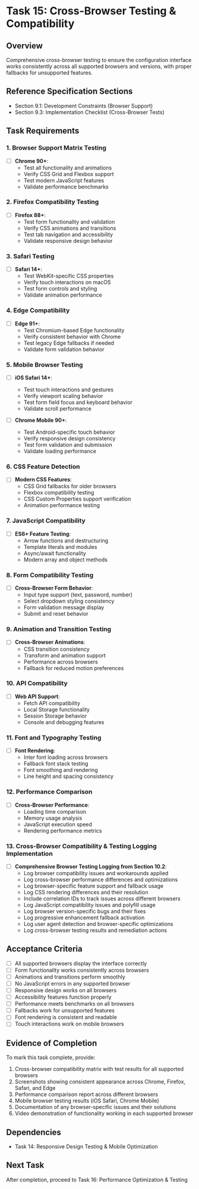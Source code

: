 # Task 15: Cross-Browser Testing & Compatibility

## Overview
Comprehensive cross-browser testing to ensure the configuration interface works consistently across all supported browsers and versions, with proper fallbacks for unsupported features.

## Reference Specification Sections
- Section 9.1: Development Constraints (Browser Support)
- Section 9.3: Implementation Checklist (Cross-Browser Tests)

## Task Requirements

### 1. Browser Support Matrix Testing
- [ ] **Chrome 90+**:
  - Test all functionality and animations
  - Verify CSS Grid and Flexbox support
  - Test modern JavaScript features
  - Validate performance benchmarks

### 2. Firefox Compatibility Testing
- [ ] **Firefox 88+**:
  - Test form functionality and validation
  - Verify CSS animations and transitions
  - Test tab navigation and accessibility
  - Validate responsive design behavior

### 3. Safari Testing
- [ ] **Safari 14+**:
  - Test WebKit-specific CSS properties
  - Verify touch interactions on macOS
  - Test form controls and styling
  - Validate animation performance

### 4. Edge Compatibility
- [ ] **Edge 91+**:
  - Test Chromium-based Edge functionality
  - Verify consistent behavior with Chrome
  - Test legacy Edge fallbacks if needed
  - Validate form validation behavior

### 5. Mobile Browser Testing
- [ ] **iOS Safari 14+**:
  - Test touch interactions and gestures
  - Verify viewport scaling behavior
  - Test form field focus and keyboard behavior
  - Validate scroll performance

- [ ] **Chrome Mobile 90+**:
  - Test Android-specific touch behavior
  - Verify responsive design consistency
  - Test form validation and submission
  - Validate loading performance

### 6. CSS Feature Detection
- [ ] **Modern CSS Features**:
  - CSS Grid fallbacks for older browsers
  - Flexbox compatibility testing
  - CSS Custom Properties support verification
  - Animation performance testing

### 7. JavaScript Compatibility
- [ ] **ES6+ Feature Testing**:
  - Arrow functions and destructuring
  - Template literals and modules
  - Async/await functionality
  - Modern array and object methods

### 8. Form Compatibility Testing
- [ ] **Cross-Browser Form Behavior**:
  - Input type support (text, password, number)
  - Select dropdown styling consistency
  - Form validation message display
  - Submit and reset behavior

### 9. Animation and Transition Testing
- [ ] **Cross-Browser Animations**:
  - CSS transition consistency
  - Transform and animation support
  - Performance across browsers
  - Fallback for reduced motion preferences

### 10. API Compatibility
- [ ] **Web API Support**:
  - Fetch API compatibility
  - Local Storage functionality
  - Session Storage behavior
  - Console and debugging features

### 11. Font and Typography Testing
- [ ] **Font Rendering**:
  - Inter font loading across browsers
  - Fallback font stack testing
  - Font smoothing and rendering
  - Line height and spacing consistency

### 12. Performance Comparison
- [ ] **Cross-Browser Performance**:
  - Loading time comparison
  - Memory usage analysis
  - JavaScript execution speed
  - Rendering performance metrics

### 13. Cross-Browser Compatibility & Testing Logging Implementation
- [ ] **Comprehensive Browser Testing Logging from Section 10.2**:
  - Log browser compatibility issues and workarounds applied
  - Log cross-browser performance differences and optimizations
  - Log browser-specific feature support and fallback usage
  - Log CSS rendering differences and their resolution
  - Include correlation IDs to track issues across different browsers
  - Log JavaScript compatibility issues and polyfill usage
  - Log browser version-specific bugs and their fixes
  - Log progressive enhancement fallback activation
  - Log user agent detection and browser-specific optimizations
  - Log cross-browser testing results and remediation actions

## Acceptance Criteria
- [ ] All supported browsers display the interface correctly
- [ ] Form functionality works consistently across browsers
- [ ] Animations and transitions perform smoothly
- [ ] No JavaScript errors in any supported browser
- [ ] Responsive design works on all browsers
- [ ] Accessibility features function properly
- [ ] Performance meets benchmarks on all browsers
- [ ] Fallbacks work for unsupported features
- [ ] Font rendering is consistent and readable
- [ ] Touch interactions work on mobile browsers

## Evidence of Completion
To mark this task complete, provide:
1. Cross-browser compatibility matrix with test results for all supported browsers
2. Screenshots showing consistent appearance across Chrome, Firefox, Safari, and Edge
3. Performance comparison report across different browsers
4. Mobile browser testing results (iOS Safari, Chrome Mobile)
5. Documentation of any browser-specific issues and their solutions
6. Video demonstration of functionality working in each supported browser

## Dependencies
- Task 14: Responsive Design Testing & Mobile Optimization

## Next Task
After completion, proceed to Task 16: Performance Optimization & Testing